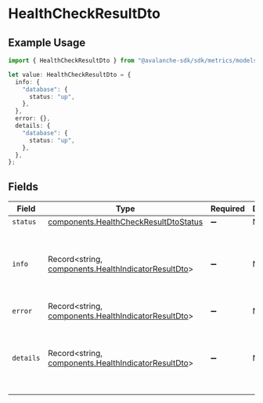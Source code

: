 # HealthCheckResultDto

## Example Usage

```typescript
import { HealthCheckResultDto } from "@avalanche-sdk/sdk/metrics/models/components";

let value: HealthCheckResultDto = {
  info: {
    "database": {
      status: "up",
    },
  },
  error: {},
  details: {
    "database": {
      status: "up",
    },
  },
};
```

## Fields

| Field                                                                                                      | Type                                                                                                       | Required                                                                                                   | Description                                                                                                | Example                                                                                                    |
| ---------------------------------------------------------------------------------------------------------- | ---------------------------------------------------------------------------------------------------------- | ---------------------------------------------------------------------------------------------------------- | ---------------------------------------------------------------------------------------------------------- | ---------------------------------------------------------------------------------------------------------- |
| `status`                                                                                                   | [components.HealthCheckResultDtoStatus](../../models/components/healthcheckresultdtostatus.md)             | :heavy_minus_sign:                                                                                         | N/A                                                                                                        |                                                                                                            |
| `info`                                                                                                     | Record<string, [components.HealthIndicatorResultDto](../../models/components/healthindicatorresultdto.md)> | :heavy_minus_sign:                                                                                         | N/A                                                                                                        | {<br/>"database": {<br/>"status": "up"<br/>}<br/>}                                                         |
| `error`                                                                                                    | Record<string, [components.HealthIndicatorResultDto](../../models/components/healthindicatorresultdto.md)> | :heavy_minus_sign:                                                                                         | N/A                                                                                                        | {}                                                                                                         |
| `details`                                                                                                  | Record<string, [components.HealthIndicatorResultDto](../../models/components/healthindicatorresultdto.md)> | :heavy_minus_sign:                                                                                         | N/A                                                                                                        | {<br/>"database": {<br/>"status": "up"<br/>}<br/>}                                                         |